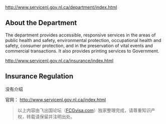 http://www.servicenl.gov.nl.ca/department/index.html

## About the Department ##

The department provides accessible, responsive services in the areas of public health and safety, environmental protection, occupational health and safety, consumer protection, and in the preservation of vital events and commercial transactions. It also provides printing services to Government.

http://www.servicenl.gov.nl.ca/insurance/index.html

## Insurance Regulation ##

没有介绍






官网： http://www.servicenl.gov.nl.ca/index.html

>以上内容由飞出国论坛（[FCGvisa.com](http://bbs.fcgvisa.com)）独家整理完成，请尊重知识产权，转载请保留并注明出处。